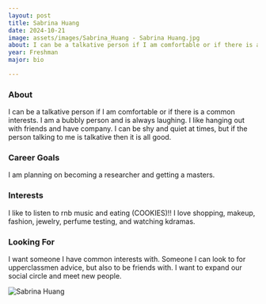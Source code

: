 ```yaml
---
layout: post
title: Sabrina Huang 
date: 2024-10-21
image: assets/images/Sabrina_Huang - Sabrina Huang.jpg
about: I can be a talkative person if I am comfortable or if there is a common interests. I am a bubbly person and is always laughing. I like hanging out with friends and have company. I can be shy and quiet at times, but if the person talking to me is talkative then it is all good. 
year: Freshman
major: bio

---
```


### About

I can be a talkative person if I am comfortable or if there is a common interests. I am a bubbly person and is always laughing. I like hanging out with friends and have company. I can be shy and quiet at times, but if the person talking to me is talkative then it is all good. 

### Career Goals

I am planning on becoming a researcher and getting a masters. 

### Interests

I like to listen to rnb music and eating (COOKIES)!! I love shopping, makeup, fashion, jewelry, perfume testing, and watching kdramas. 

### Looking For

I want someone I have common interests with. Someone I can look to for upperclassmen advice, but also to be friends with. I want to expand our social circle and meet new people.

<div class="text-center my-5">
    <img src="https://sase-drexel.github.io/mentorship-2024/assets/images/Sabrina_Huang - Sabrina Huang.jpg" alt="Sabrina Huang" class="rounded post-img" />
</div>
